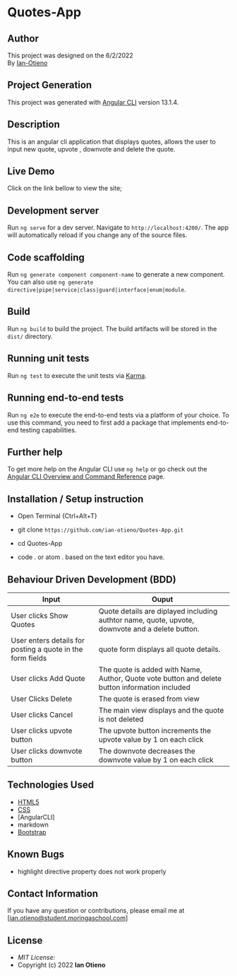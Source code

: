 # Quotes-App 

## Author
This project was designed on the 6/2/2022 <br>By [Ian-Otieno](https://github.com/ian-otieno)
## Project Generation

This project was generated with [Angular CLI](https://github.com/angular/angular-cli) version 13.1.4.

## Description
This is an  angular cli application that displays quotes, allows the user to input new quote, upvote , downvote and delete the quote.

## Live Demo
Click on the link  bellow to view the site;

## Development server

Run `ng serve` for a dev server. Navigate to `http://localhost:4200/`. The app will automatically reload if you change any of the source files.

## Code scaffolding

Run `ng generate component component-name` to generate a new component. You can also use `ng generate directive|pipe|service|class|guard|interface|enum|module`.

## Build

Run `ng build` to build the project. The build artifacts will be stored in the `dist/` directory.

## Running unit tests

Run `ng test` to execute the unit tests via [Karma](https://karma-runner.github.io).

## Running end-to-end tests

Run `ng e2e` to execute the end-to-end tests via a platform of your choice. To use this command, you need to first add a package that implements end-to-end testing capabilities.

## Further help

To get more help on the Angular CLI use `ng help` or go check out the [Angular CLI Overview and Command Reference](https://angular.io/cli) page.

## Installation / Setup instruction
* Open Terminal {Ctrl+Alt+T}

* git clone ```https://github.com/ian-otieno/Quotes-App.git```

* cd Quotes-App

* code . or atom . based on the text editor you have.

## Behaviour Driven Development (BDD)
| Input                    	| Ouput                                                                                        	|
|--------------------------	|----------------------------------------------------------------------------------------------	|
|User clicks Show Quotes    | Quote details are diplayed including authtor name, quote, upvote, downvote and a delete button.  |
|User enters details for posting a quote in the form fields | quote form displays all quote details.  |
| User clicks Add Quote    	| The quote is added  with Name, Author, Quote vote button and delete button information included  	|
| User Clicks Delete       	| The quote is erased from view                                                                	|
| User clicks Cancel       	| The main view displays and the quote is not deleted                                          	|
| User clicks upvote button   	| The upvote button increments the upvote value by 1 on each click  	|
| User clicks downvote button	| The downvote  decreases the downvote value by 1 on each click 	|


## Technologies Used

* [HTML5](https://github.com/topics/html5)
* [CSS](https://github.com/topics/css3)
* [AngularCLI]
* markdown
* [Bootstrap](https://github.com/topics/bootstrap)

## Known Bugs
* highlight directive property does not work properly

## Contact Information 

If you have any question or contributions, please email me at [ian.otieno@student.moringaschool.com]

## License
* *MIT License:*
* Copyright (c) 2022 **Ian Otieno**


